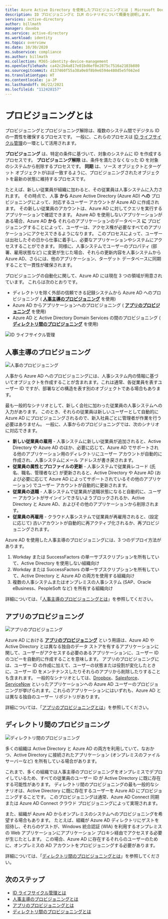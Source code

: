 ```yaml
---
title: Azure Active Directory を使用したプロビジョニングとは | Microsoft Docs
description: ID プロビジョニングと ILM のシナリオについて概要を説明します。
services: active-directory
author: billmath
manager: daveba
ms.service: active-directory
ms.workload: identity
ms.topic: overview
ms.date: 10/30/2020
ms.subservice: compliance
ms.author: billmath
ms.collection: M365-identity-device-management
ms.openlocfilehash: ca42c2b4a817e01bd6ef0e2875c7516a2103b880
ms.sourcegitcommit: d137460f55a38a0e8f8b9e6594e480d5e5f662ed
ms.translationtype: HT
ms.contentlocale: ja-JP
ms.lasthandoff: 06/22/2021
ms.locfileid: "112428157"
---
```

# <a name="what-is-provisioning"></a>プロビジョニングとは

プロビジョニングとプロビジョニング解除は、複数のシステム間でデジタル ID の一貫性を確保するプロセスです。  一般に、これらのプロセスは [ID ライフサイクル管理](what-is-identity-lifecycle-management.md)の一環として活用されます。

**プロビジョニング** は、特定の条件に基づいて、対象のシステムに ID を作成するプロセスです。  **プロビジョニング解除** は、条件を満たさなくなった ID を対象のシステムから削除するプロセスです。 **同期** は、ソース オブジェクトとターゲット オブジェクトがほぼ一致するように、プロビジョニングされたオブジェクトを最新の状態に維持するプロセスです。

たとえば、新しい従業員が組織に加わると、その従業員は人事システムに入力されます。  その時点で、人事 **から** Azure Active Directory (Azure AD) **への** プロビジョニングによって、対応するユーザー アカウントが Azure AD に作成されます。 その新しい従業員のアカウントは、Azure AD に対してクエリを実行するアプリケーションで確認できます。  Azure AD を使用しないアプリケーションがある場合、Azure AD **から** それらのアプリケーションのデータベース **に** プロビジョニングすることによって、ユーザーは、アクセス権が必要なすべてのアプリケーションにアクセスできるようになります。  このプロセスによって、ユーザーは出社したその日から仕事に着手し、必要なアプリケーションやシステムにアクセスすることができます。  同様に、人事システムでユーザーのプロパティ (部署、雇用状態など) に変更が生じた場合、それらの更新内容を人事システムから Azure AD、さらには、他のアプリケーション、ターゲット データベースに同期することで一貫性が確保されます。

プロビジョニングの自動化に関して、Azure AD には現在 3 つの領域が用意されています。  これらは次のとおりです。  

- ディレクトリを除く外部の信頼できる記録システムから Azure AD へのプロビジョニング ( **[人事主導のプロビジョニング](#hr-driven-provisioning)** を使用)  
- Azure AD からアプリケーションへのプロビジョニング ( **[アプリのプロビジョニング](#app-provisioning)** を使用)  
- Azure AD と Active Directory Domain Services の間のプロビジョニング ( **[ディレクトリ間のプロビジョニング](#inter-directory-provisioning)** を使用) 

![ID ライフサイクル管理](media/what-is-provisioning/provisioning.png)

## <a name="hr-driven-provisioning"></a>人事主導のプロビジョニング

![人事のプロビジョニング](media/what-is-provisioning/cloud-2a.png)

人事から Azure AD へのプロビジョニングには、人事システム内の情報に基づいてオブジェクトを作成することが含まれます。これは通常、各従業員を表すユーザー ID ですが、部署などの構造を表す別のオブジェクトである場合もあります。  

最も一般的なシナリオとして、新しく会社に加わった従業員の人事システムへの入力があります。  このとき、それらの従業員は新しいユーザーとして自動的に Azure AD にプロビジョニングされるので、新入社員ごとに管理者が作業を行う必要はありません。  一般に、人事からのプロビジョニングでは、次のシナリオに対応できます。

- **新しい従業員の雇用** - 人事システムに新しい従業員が追加されると、Active Directory や Azure AD のほか、必要に応じて、Azure AD でサポートされる他のアプリケーション用のディレクトリにユーザー アカウントが自動的に作成され、人事システムにメール アドレスが書き戻されます。
- **従業員の属性とプロファイルの更新** - 人事システムで従業員レコード (氏名、職名、管理者など) が更新されると、Active Directory や Azure AD (および必要に応じて Azure AD によってサポートされているその他のアプリケーション) でユーザー アカウントが自動的に更新されます。
- **従業員の退職** - 人事システムで従業員が退職状態になると自動的に、ユーザー アカウントがサインインできないようブロックされるか、Active Directory と Azure AD、およびその他のアプリケーションから削除されます。
- **従業員の再雇用** - クラウド人事システムで従業員が再雇用されると、(設定に応じて) 古いアカウントが自動的に再アクティブ化されるか、再プロビジョニングされます。

Azure AD を使用した人事主導のプロビジョニングには、3 つのデプロイ方法があります。

1. Workday または SuccessFactors の単一サブスクリプションを所有していて、Active Directory を使用しない組織向け
1. Workday または SuccessFactors の単一サブスクリプションを所有していて、Active Directory と Azure AD の両方を使用する組織向け
1. 複数の人事システムまたはオンプレミスの人事システム (SAP、Oracle eBusiness、PeopleSoft など) を所有する組織向け

詳細については、「[人事主導のプロビジョニングとは](what-is-hr-driven-provisioning.md)」を参照してください。

## <a name="app-provisioning"></a>アプリのプロビジョニング

![アプリのプロビジョニング](media/what-is-provisioning/cloud-3b.png)

Azure AD における **[アプリのプロビジョニング](../app-provisioning/user-provisioning.md)** という用語は、Azure AD や Active Directory とは異なる独自のデータ ストアを有するアプリケーションに関して、ユーザーがアクセスする必要のあるアプリケーションに、ユーザー ID のコピーを自動的に作成することを意味します。 アプリのプロビジョニングには、ユーザー ID の作成に加えて、ユーザーの状態または役割が変化したときに、ユーザー ID をメンテナンスしたりそれらのアプリから削除したりすることも含まれます。 一般的なシナリオとしては、[Dropbox](../saas-apps/dropboxforbusiness-provisioning-tutorial.md)、[Salesforce](../saas-apps/salesforce-provisioning-tutorial.md)、[ServiceNow](../saas-apps/servicenow-provisioning-tutorial.md) といったアプリケーションへの Azure AD ユーザーのプロビジョニングが挙げられます。これらのアプリケーションにはいずれも、Azure AD とは異なる独自のユーザー リポジトリがあります。

詳細については、「[アプリのプロビジョニングとは](what-is-app-provisioning.md)」を参照してください。

## <a name="inter-directory-provisioning"></a>ディレクトリ間のプロビジョニング

![ディレクトリ間のプロビジョニング](media/what-is-provisioning/cloud-4a.png)

多くの組織は Active Directory と Azure AD の両方を利用していて、なおかつ、Active Directory に接続されたアプリケーション (オンプレミスのファイル サーバーなど) を所有している場合があります。

これまで、多くの組織では人事主導のプロビジョニングをオンプレミスでデプロイしているため、すべての従業員のユーザー ID が Active Directory に既に存在する可能性があります。   ディレクトリ間のプロビジョニングの最も一般的なシナリオは、Active Directory に既に存在するユーザーを Azure AD にプロビジョニングすることです。  このプロビジョニングは通常、Azure AD Connect 同期または Azure AD Connect クラウド プロビジョニングによって実現されます。 

また、組織が Azure AD からオンプレミスのシステムへのプロビジョニングを希望する場合もあります。  たとえば、組織が Azure AD ディレクトリにゲストを招待し、それらのゲストが、Windows 統合認証 (WIA) を利用するオンプレミスの Web アプリケーションにアプリケーション プロキシ経由でアクセスする必要が生じたとします。  この場合、Azure AD に存在するそれらのユーザーのために、オンプレミスの AD アカウントをプロビジョニングする必要があります。

詳細については、「[ディレクトリ間のプロビジョニングとは](what-is-inter-directory-provisioning.md)」を参照してください。

 
## <a name="next-steps"></a>次のステップ 
- [ID ライフサイクル管理とは](what-is-identity-lifecycle-management.md)
- [人事主導のプロビジョニングとは](what-is-hr-driven-provisioning.md)
- [アプリのプロビジョニングとは](what-is-app-provisioning.md)
- [ディレクトリ間のプロビジョニングとは](what-is-inter-directory-provisioning.md)